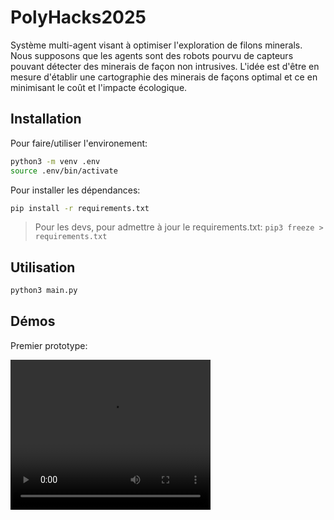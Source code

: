 # PolyHacks2025

Système multi-agent visant à optimiser l'exploration de filons minerals. Nous supposons que les agents sont des robots pourvu de capteurs pouvant détecter des minerais de façon non intrusives. L'idée est d'être en mesure d'établir une cartographie des minerais de façons optimal et ce en minimisant le coût et l'impacte écologique.

## Installation

Pour faire/utiliser l'environement:

```sh
python3 -m venv .env
source .env/bin/activate
```

Pour installer les dépendances:

```sh
pip install -r requirements.txt
```

> Pour les devs, pour admettre à jour le requirements.txt: `pip3 freeze > requirements.txt`

## Utilisation

```sh
python3 main.py
```

## Démos

Premier prototype:

<!-- ![proto-1](./videos/proto_1.mp4) -->

<video width="320" height="240" controls>
  <source src="/videos/proto_1.mp4" type="video/mp4">
</video>